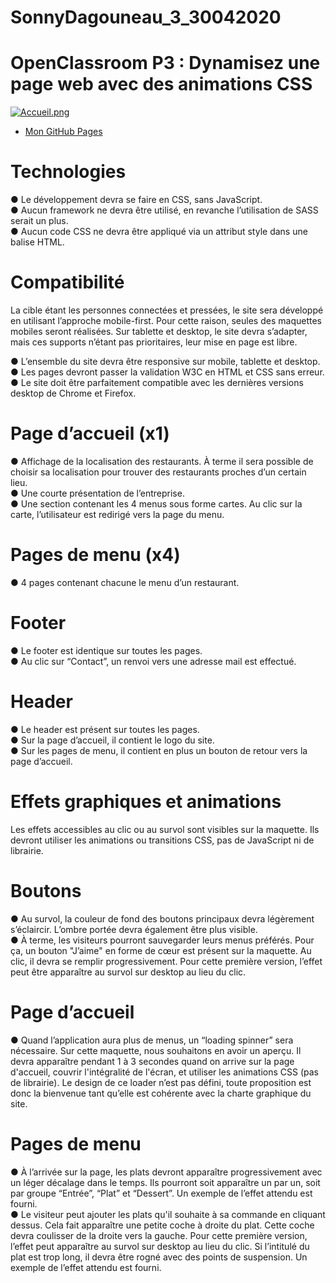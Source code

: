 # SonnyDagouneau_3_30042020

# OpenClassroom P3 : Dynamisez une page web avec des animations CSS
[![Accueil.png](https://i.postimg.cc/Cx5892QZ/Accueil.png)](https://postimg.cc/cvq6nFZZ)
 * [Mon GitHub Pages](https://sonnik-pixel.github.io/SonnyDagouneau_3_30042020/)

# Technologies
● Le développement devra se faire en CSS, sans JavaScript.</br>
● Aucun framework ne devra être utilisé, en revanche l’utilisation de SASS serait un
plus.</br>
● Aucun code CSS ne devra être appliqué via un attribut style dans une balise HTML.</br>

# Compatibilité
La cible étant les personnes connectées et pressées, le site sera développé en utilisant
l’approche mobile-first. Pour cette raison, seules des maquettes mobiles seront réalisées.
Sur tablette et desktop, le site devra s’adapter, mais ces supports n’étant pas prioritaires,
leur mise en page est libre.

● L’ensemble du site devra être responsive sur mobile, tablette et desktop.</br>
● Les pages devront passer la validation W3C en HTML et CSS sans erreur.</br>
● Le site doit être parfaitement compatible avec les dernières versions desktop de
Chrome et Firefox.</br>

# Page d’accueil (x1)
● Affichage de la localisation des restaurants. À terme il sera possible de choisir sa
localisation pour trouver des restaurants proches d’un certain lieu.</br>
● Une courte présentation de l’entreprise.</br>
● Une section contenant les 4 menus sous forme cartes. Au clic sur la carte,
l’utilisateur est redirigé vers la page du menu. </br>

# Pages de menu (x4)
● 4 pages contenant chacune le menu d’un restaurant.

# Footer
● Le footer est identique sur toutes les pages.</br>
● Au clic sur “Contact”, un renvoi vers une adresse mail est effectué.</br>

# Header
● Le header est présent sur toutes les pages.</br>
● Sur la page d’accueil, il contient le logo du site.</br>
● Sur les pages de menu, il contient en plus un bouton de retour vers la page d’accueil.</br>

# Effets graphiques et animations
Les effets accessibles au clic ou au survol sont visibles sur la maquette. Ils devront utiliser
les animations ou transitions CSS, pas de JavaScript ni de librairie.</br>

# Boutons
● Au survol, la couleur de fond des boutons principaux devra légèrement s’éclaircir.
L’ombre portée devra également être plus visible.</br>
● À terme, les visiteurs pourront sauvegarder leurs menus préférés. Pour ça, un
bouton "J’aime" en forme de cœur est présent sur la maquette. Au clic, il devra se
remplir progressivement. Pour cette première version, l’effet peut être apparaître au
survol sur desktop au lieu du clic.</br>

# Page d’accueil
● Quand l’application aura plus de menus, un “loading spinner” sera nécessaire. Sur
cette maquette, nous souhaitons en avoir un aperçu. Il devra apparaître pendant 1 à
3 secondes quand on arrive sur la page d'accueil, couvrir l'intégralité de l'écran, et
utiliser les animations CSS (pas de librairie). Le design de ce loader n’est pas défini,
toute proposition est donc la bienvenue tant qu’elle est cohérente avec la charte
graphique du site.

# Pages de menu
● À l’arrivée sur la page, les plats devront apparaître progressivement avec un léger
décalage dans le temps. Ils pourront soit apparaître un par un, soit par groupe
“Entrée”, “Plat” et “Dessert”. Un exemple de l’effet attendu est fourni.</br>
● Le visiteur peut ajouter les plats qu'il souhaite à sa commande en cliquant dessus.
Cela fait apparaître une petite coche à droite du plat. Cette coche devra coulisser de
la droite vers la gauche. Pour cette première version, l’effet peut apparaître au survol
sur desktop au lieu du clic. Si l’intitulé du plat est trop long, il devra être rogné avec
des points de suspension. Un exemple de l’effet attendu est fourni.




